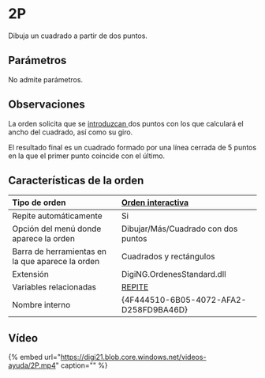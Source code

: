 # 2P

Dibuja un cuadrado a partir de dos puntos.

## Parámetros

No admite parámetros.

## Observaciones

La orden solicita que se [introduzcan ](../../introduccion-de-coordenadas.md)dos puntos con los que calculará el ancho del cuadrado, así como su giro.

El resultado final es un cuadrado formado por una línea cerrada de 5 puntos en la que el primer punto coincide con el último.

## Características de la orden

| Tipo de orden | [Orden interactiva](../../../ordenes/ordenes-interactivas.md) |
| :--- | :--- |
| Repite automáticamente | Si |
| Opción del menú donde aparece la orden | Dibujar/Más/Cuadrado con dos puntos |
| Barra de herramientas en la que aparece la orden | Cuadrados y rectángulos |
| Extensión | DigiNG.OrdenesStandard.dll |
| Variables relacionadas | [REPITE](../../variables/r/repite.md) |
| Nombre interno | {4F444510-6B05-4072-AFA2-D258FD9BA46D} |

## Vídeo

{% embed url="https://digi21.blob.core.windows.net/videos-ayuda/2P.mp4" caption="" %}


